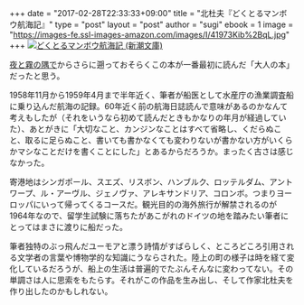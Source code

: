 +++
date = "2017-02-28T22:33:33+09:00"
title = "北杜夫『どくとるマンボウ航海記』"
type = "post"
layout = "post"
author = "sugi"
ebook = 1
image = "https://images-fe.ssl-images-amazon.com/images/I/41973Kib%2BqL.jpg" 
+++
<a href="http://www.amazon.co.jp/exec/obidos/ASIN/4101131031/chezsugi-22/ref=nosim/" name="amazletlink" target="_blank"><img src="https://images-fe.ssl-images-amazon.com/images/I/41973Kib%2BqL.jpg" alt="どくとるマンボウ航海記 (新潮文庫)" class="alignleft"  /></a>

[夜と霧の隅で](/book/2017-01-28-yorutokirinosumide/)からさらに遡っておそらくこの本が一番最初に読んだ「大人の本」だったと思う。

1958年11月から1959年4月まで半年近く、筆者が船医として水産庁の漁業調査船に乗り込んだ航海の記録。60年近く前の航海日誌読んで意味があるのかなんて考えもしたが（それをいうなら初めて読んだときもかなりの年月が経過していた）、あとがきに「大切なこと、カンジンなことはすべて省略し、くだらぬこと、取るに足らぬこと、書いても書かなくても変わりないが書かない方がいくらかマシなことだけを書くことにした」とあるからだろうか。まったく古さは感じなかった。

寄港地はシンガポール、スエズ、リスボン、ハンブルク、ロッテルダム、アントワープ、ル・アーヴル、ジェノヴァ、アレキサンドリア、コロンボ。つまりヨーロッパにいって帰ってくるコースだ。観光目的の海外旅行が解禁されるのが1964年なので、留学生試験に落ちたがあこがれのドイツの地を踏みたい筆者にとってはまさに渡りに船だった。

筆者独特のぶっ飛んだユーモアと漂う詩情がすばらしく、ところどころ引用される文学者の言葉や博物学的な知識にうならされた。陸上の町の様子は時を経て変化しているだろうが、船上の生活は普遍的でたぶんそんなに変わってない。その単調さは人に思索をもたらす。それがこの作品を生み出し、そして作家北杜夫を作り出したのかもしれない。
